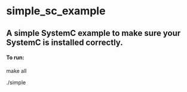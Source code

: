 # simple_sc_example

## A simple SystemC example to make sure your SystemC is installed correctly.

#### To run:
make all

./simple
